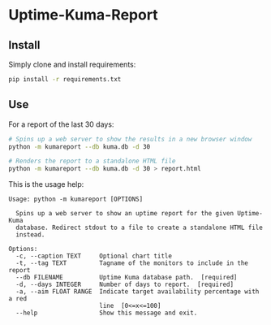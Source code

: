 # Uptime-Kuma-Report

## Install
Simply clone and install requirements:
```bash
pip install -r requirements.txt
```

## Use

For a report of the last 30 days:

```bash
# Spins up a web server to show the results in a new browser window
python -m kumareport --db kuma.db -d 30

# Renders the report to a standalone HTML file
python -m kumareport --db kuma.db -d 30 > report.html
```

This is the usage help:
```
Usage: python -m kumareport [OPTIONS]

  Spins up a web server to show an uptime report for the given Uptime-Kuma
  database. Redirect stdout to a file to create a standalone HTML file
  instead.

Options:
  -c, --caption TEXT     Optional chart title
  -t, --tag TEXT         Tagname of the monitors to include in the report
  --db FILENAME          Uptime Kuma database path.  [required]
  -d, --days INTEGER     Number of days to report.  [required]
  -a, --aim FLOAT RANGE  Indicate target availability percentage with a red
                         line  [0<=x<=100]
  --help                 Show this message and exit.
```
